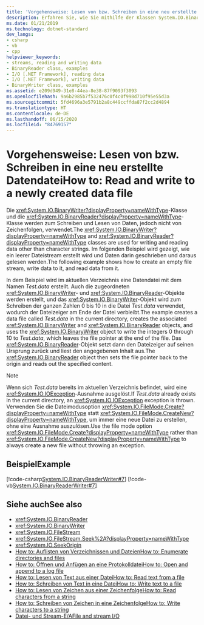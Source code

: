 ```yaml
---
title: 'Vorgehensweise: Lesen von bzw. Schreiben in eine neu erstellte Datendatei'
description: Erfahren Sie, wie Sie mithilfe der Klassen System.IO.BinaryReader und System.IO.BinaryWriter in einer neu erstellten Datendatei in .NET lesen und schreiben.
ms.date: 01/21/2019
ms.technology: dotnet-standard
dev_langs:
- csharp
- vb
- cpp
helpviewer_keywords:
- streams, reading and writing data
- BinaryReader class, examples
- I/O [.NET Framework], reading data
- I/O [.NET Framework], writing data
- BinaryWriter class, examples
ms.assetid: e209d949-31e8-44ea-8e38-87f9093f3093
ms.openlocfilehash: 9a6b2985b7f532476c0f4c0f998d710f95e55d3a
ms.sourcegitcommit: 5fd4696a3e5791b2a8c449ccffda87f2cc2d4894
ms.translationtype: HT
ms.contentlocale: de-DE
ms.lasthandoff: 06/15/2020
ms.locfileid: "84769157"
---
```

# <a name="how-to-read-and-write-to-a-newly-created-data-file"></a><span data-ttu-id="749be-103">Vorgehensweise: Lesen von bzw. Schreiben in eine neu erstellte Datendatei</span><span class="sxs-lookup"><span data-stu-id="749be-103">How to: Read and write to a newly created data file</span></span>
<span data-ttu-id="749be-104">Die <xref:System.IO.BinaryWriter?displayProperty=nameWithType>-Klasse und die <xref:System.IO.BinaryReader?displayProperty=nameWithType>-Klasse werden zum Schreiben und Lesen von Daten, jedoch nicht von Zeichenfolgen, verwendet.</span><span class="sxs-lookup"><span data-stu-id="749be-104">The <xref:System.IO.BinaryWriter?displayProperty=nameWithType> and <xref:System.IO.BinaryReader?displayProperty=nameWithType> classes are used for writing and reading data other than character strings.</span></span> <span data-ttu-id="749be-105">Im folgenden Beispiel wird gezeigt, wie ein leerer Dateistream erstellt wird und Daten darin geschrieben und daraus gelesen werden.</span><span class="sxs-lookup"><span data-stu-id="749be-105">The following example shows how to create an empty file stream, write data to it, and read data from it.</span></span>

<span data-ttu-id="749be-106">In dem Beispiel wird im aktuellen Verzeichnis eine Datendatei mit dem Namen *Test.data* erstellt. Auch die zugeordneten <xref:System.IO.BinaryWriter>- und <xref:System.IO.BinaryReader>-Objekte werden erstellt, und das <xref:System.IO.BinaryWriter>-Objekt wird zum Schreiben der ganzen Zahlen 0 bis 10 in die Datei *Test.data* verwendet, wodurch der Dateizeiger am Ende der Datei verbleibt.</span><span class="sxs-lookup"><span data-stu-id="749be-106">The example creates a data file called *Test.data* in the current directory, creates the associated <xref:System.IO.BinaryWriter> and <xref:System.IO.BinaryReader> objects, and uses the <xref:System.IO.BinaryWriter> object to write the integers 0 through 10 to *Test.data*, which leaves the file pointer at the end of the file.</span></span> <span data-ttu-id="749be-107">Das <xref:System.IO.BinaryReader>-Objekt setzt dann den Dateizeiger auf seinen Ursprung zurück und liest den angegebenen Inhalt aus.</span><span class="sxs-lookup"><span data-stu-id="749be-107">The <xref:System.IO.BinaryReader> object then sets the file pointer back to the origin and reads out the specified content.</span></span>  
  
> [!NOTE]
> <span data-ttu-id="749be-108">Wenn sich *Test.data* bereits im aktuellen Verzeichnis befindet, wird eine <xref:System.IO.IOException>-Ausnahme ausgelöst.</span><span class="sxs-lookup"><span data-stu-id="749be-108">If *Test.data* already exists in the current directory, an <xref:System.IO.IOException> exception is thrown.</span></span> <span data-ttu-id="749be-109">Verwenden Sie die Dateimodusoption <xref:System.IO.FileMode.Create?displayProperty=nameWithType> statt <xref:System.IO.FileMode.CreateNew?displayProperty=nameWithType>, um immer eine neue Datei zu erstellen, ohne eine Ausnahme auszulösen.</span><span class="sxs-lookup"><span data-stu-id="749be-109">Use the file mode option <xref:System.IO.FileMode.Create?displayProperty=nameWithType> rather than <xref:System.IO.FileMode.CreateNew?displayProperty=nameWithType> to always create a new file without throwing an exception.</span></span>  
  
## <a name="example"></a><span data-ttu-id="749be-110">Beispiel</span><span class="sxs-lookup"><span data-stu-id="749be-110">Example</span></span>  
 [!code-csharp[System.IO.BinaryReaderWriter#7](../../../samples/snippets/csharp/VS_Snippets_CLR_System/system.IO.BinaryReaderWriter/CS/source6.cs#7)]
 [!code-vb[System.IO.BinaryReaderWriter#7](../../../samples/snippets/visualbasic/VS_Snippets_CLR_System/system.IO.BinaryReaderWriter/VB/source6.vb#7)]  
  
## <a name="see-also"></a><span data-ttu-id="749be-111">Siehe auch</span><span class="sxs-lookup"><span data-stu-id="749be-111">See also</span></span>

- <xref:System.IO.BinaryReader>  
- <xref:System.IO.BinaryWriter>  
- <xref:System.IO.FileStream>  
- <xref:System.IO.FileStream.Seek%2A?displayProperty=nameWithType>  
- <xref:System.IO.SeekOrigin>  
- [<span data-ttu-id="749be-112">How to: Auflisten von Verzeichnissen und Dateien</span><span class="sxs-lookup"><span data-stu-id="749be-112">How to: Enumerate directories and files</span></span>](how-to-enumerate-directories-and-files.md)  
- [<span data-ttu-id="749be-113">How to: Öffnen und Anfügen an eine Protokolldatei</span><span class="sxs-lookup"><span data-stu-id="749be-113">How to: Open and append to a log file</span></span>](how-to-open-and-append-to-a-log-file.md)  
- [<span data-ttu-id="749be-114">How to: Lesen von Text aus einer Datei</span><span class="sxs-lookup"><span data-stu-id="749be-114">How to: Read text from a file</span></span>](how-to-read-text-from-a-file.md)  
- [<span data-ttu-id="749be-115">How to: Schreiben von Text in eine Datei</span><span class="sxs-lookup"><span data-stu-id="749be-115">How to: Write text to a file</span></span>](how-to-write-text-to-a-file.md)  
- [<span data-ttu-id="749be-116">How to: Lesen von Zeichen aus einer Zeichenfolge</span><span class="sxs-lookup"><span data-stu-id="749be-116">How to: Read characters from a string</span></span>](how-to-read-characters-from-a-string.md)  
- [<span data-ttu-id="749be-117">How to: Schreiben von Zeichen in eine Zeichenfolge</span><span class="sxs-lookup"><span data-stu-id="749be-117">How to: Write characters to a string</span></span>](how-to-write-characters-to-a-string.md)  
- [<span data-ttu-id="749be-118">Datei- und Stream-E/A</span><span class="sxs-lookup"><span data-stu-id="749be-118">File and stream I/O</span></span>](index.md)
